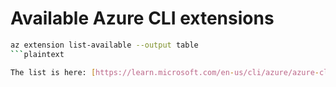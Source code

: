 # Available Azure CLI extensions

```bash
az extension list-available --output table
```plaintext

The list is here: [https://learn.microsoft.com/en-us/cli/azure/azure-cli-extensions-list](https://learn.microsoft.com/en-us/cli/azure/azure-cli-extensions-list)
